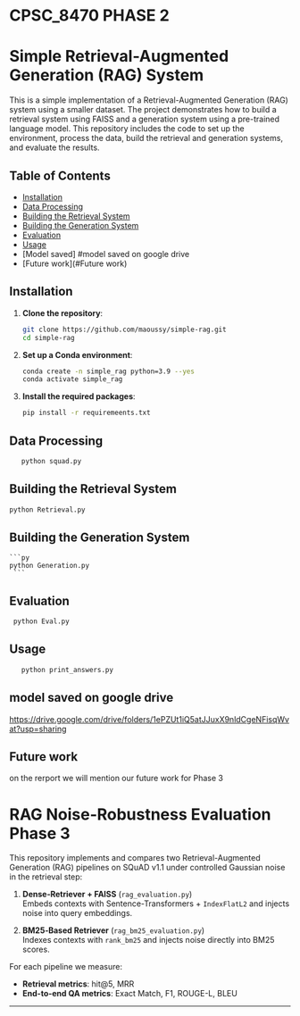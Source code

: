 # CPSC_8470 PHASE 2
# Simple Retrieval-Augmented Generation (RAG) System

This is a simple implementation of a Retrieval-Augmented Generation (RAG) system using a smaller dataset. The project demonstrates how to build a retrieval system using FAISS and a generation system using a pre-trained language model. This repository includes the code to set up the environment, process the data, build the retrieval and generation systems, and evaluate the results.

## Table of Contents
- [Installation](#installation)
- [Data Processing](#data-processing)
- [Building the Retrieval System](#building-the-retrieval-system)
- [Building the Generation System](#building-the-generation-system)
- [Evaluation](#evaluation)
- [Usage](#usage)
- [Model saved] #model saved on google drive
- [Future work](#Future work)

## Installation

1. **Clone the repository**:
    ```sh
    git clone https://github.com/maoussy/simple-rag.git
    cd simple-rag
    ```

2. **Set up a Conda environment**:
    ```sh
    conda create -n simple_rag python=3.9 --yes
    conda activate simple_rag
    ```

3. **Install the required packages**:
    ```sh
    pip install -r requiremeents.txt
    ```

## Data Processing
```py
   python squad.py 
   ```

## Building the Retrieval System

   ```py 
   python Retrieval.py
   ```

## Building the Generation System
    ```py
    python Generation.py
     ```

## Evaluation
```py
 python Eval.py 
 ```
 
## Usage
```py
   python print_answers.py
```

## model saved on google drive




https://drive.google.com/drive/folders/1ePZUt1iQ5atJJuxX9nldCgeNFisqWvat?usp=sharing

## Future work
on the rerport we will mention our future work for Phase 3


# RAG Noise‐Robustness Evaluation Phase 3

This repository implements and compares two Retrieval-Augmented Generation (RAG) pipelines on SQuAD v1.1 under controlled Gaussian noise in the retrieval step:

1. **Dense‐Retriever + FAISS** (`rag_evaluation.py`)  
   Embeds contexts with Sentence-Transformers + `IndexFlatL2` and injects noise into query embeddings.

2. **BM25‐Based Retriever** (`rag_bm25_evaluation.py`)  
   Indexes contexts with `rank_bm25` and injects noise directly into BM25 scores.

For each pipeline we measure:

- **Retrieval metrics**: hit@5, MRR  
- **End-to-end QA metrics**: Exact Match, F1, ROUGE-L, BLEU  

---




